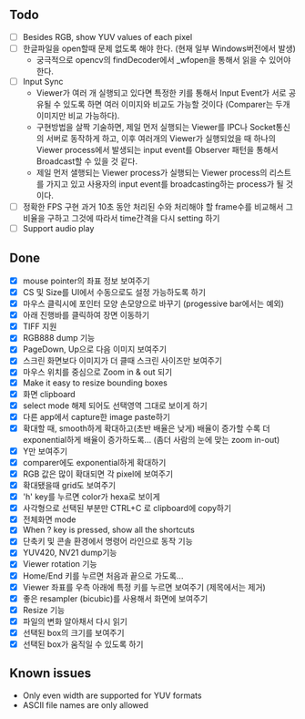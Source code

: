 ## Todo
- [ ] Besides RGB, show YUV values of each pixel
- [ ] 한글파일을 open할때 문제 없도록 해야 한다. (현재 일부 Windows버전에서 발생)
  -  궁극적으로 opencv의 findDecoder에서 _wfopen을 통해서 읽을 수 있어야 한다.
- [ ] Input Sync
  - Viewer가 여러 개 실행되고 있다면 특정한 키를 통해서 Input Event가 서로 공유될 수 있도록 하면 여러 이미지와 비교도 가능할 것이다 (Comparer는 두개 이미지만 비교 가능하다).
  - 구현방법을 살짝 기술하면, 제일 먼저 실행되는 Viewer를 IPC나 Socket통신의 서버로 동작하게 하고,
  이후 여러개의 Viewer가 실행되었을 때 하나의 Viewer process에서 발생되는 input event를 Observer 패턴을 통해서 Broadcast할 수 있을 것 같다.
  - 제일 먼저 샐행되는 Viewer process가 실행되는 Viewer process의 리스트를 가지고 있고 사용자의 input event를 broadcasting하는 process가 될 것이다.
- [ ] 정확한 FPS 구현
  과거 10초 동안 처리된 수와 처리해야 할 frame수를 비교해서 그 비율을 구하고 그것에 따라서 time간격을 다시 setting 하기
- [ ] Support audio play

## Done
- [x] mouse pointer의 좌표 정보 보여주기
- [x] CS 및 Size를 UI에서 수동으로도 설정 가능하도록 하기
- [x] 마우스 클릭시에 포인터 모양 손모양으로 바꾸기 (progessive bar에서는 예외)
- [x] 아래 진행바를 클릭하여 장면 이동하기
- [x] TIFF 지원
- [x] RGB888 dump 기능
- [x] PageDown, Up으로 다음 이미지 보여주기
- [x] 스크린 화면보다 이미지가 더 클때 스크린 사이즈만 보여주기
- [x] 마우스 위치를 중심으로 Zoom in & out 되기
- [x] Make it easy to resize bounding boxes
- [x] 화면 clipboard
- [x] select mode 해제 되어도 선택영역 그대로 보이게 하기
- [x] 다른 app에서 capture한 image paste하기
- [x] 확대할 때, smooth하게 확대하고(초반 배율은 낮게) 배율이 증가할 수록 더 exponential하게 배율이 증가하도록... (좀더 사람의 눈에 맞는 zoom in-out)
- [x] Y만 보여주기
- [x] comparer에도 exponential하게 확대하기
- [x] RGB 값은 많이 확대되면 각 pixel에 보여주기
- [x] 확대됐을때 grid도 보여주기
- [x] 'h' key를 누르면 color가 hexa로 보이게
- [x] 사각형으로 선택된 부분만 CTRL+C 로 clipboard에 copy하기
- [x] 전체화면 mode
- [x] When ? key is pressed, show all the shortcuts
- [x] 단축키 및 콘솔 환경에서 명령어 라인으로 동작 기능
- [x] YUV420, NV21 dump기능
- [x] Viewer rotation 기능
- [x] Home/End 키를 누르면 처음과 끝으로 가도록...
- [x] Viewer 좌표를 우측 아래에 특정 키를 누르면 보여주기 (제목에서는 제거)
- [x] 좋은 resampler (bicubic)를 사용해서 화면에 보여주기
- [x] Resize 기능
- [x] 파일의 변화 알아채서 다시 읽기
- [x] 선택된 box의 크기를 보여주기
- [x] 선택된 box가 움직일 수 있도록 하기

## Known issues
- Only even width are supported for YUV formats
- ASCII file names are only allowed
